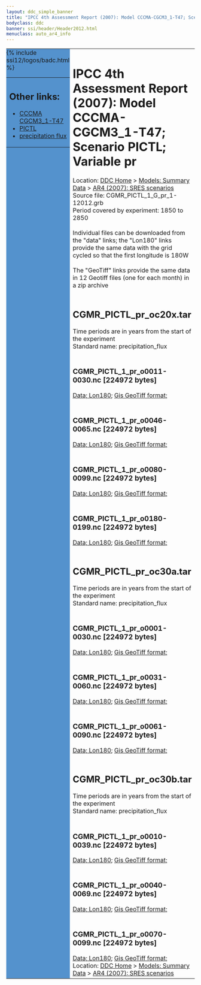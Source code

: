 ```yaml
---
layout: ddc_simple_banner
title: "IPCC 4th Assessment Report (2007): Model CCCMA-CGCM3_1-T47; Scenario PICTL; Variable pr"
bodyclass: ddc
banner: ssi/header/Header2012.html
menuclass: auto_ar4_info
---
```



<table width="100%" border="0" cellspacing="0" cellpadding="0" style="border-collapse: collapse;">
<tr style="margin:0;padding:0;border:0;">
<td style="margin:0;padding:0;border:0;height:1pt;width:150pt;background:#5492CD;" valign="top" >

<div id="lh-col2" class="auto_ar4_info">
<table class="menumain" bgcolor="#5492CD" cellspacing="0" width="100%" border="0">
<tr><td>
<h2> Other links:</h2>
<ul>
<li><a href="/auto/ar4/model-CCCMA-CGCM3_1-T47.html">CCCMA<br/>CGCM3_1-T47</a></li>
<li><a href="/auto/ar4/scenario-PICTL.html">PICTL</a></li>
<li><a href="/auto/ar4/var-precipitation_flux.html">precipitation flux</a></li>
</ul>
</td></tr>
{% include ssi12/logos/badc.html %}
</table>
</div>
</td>
<td><h1>IPCC 4th Assessment Report (2007): Model CCCMA-CGCM3_1-T47; Scenario PICTL; Variable pr</h1>

<!-- Breadcrumb1 -->
<div id="breadcrumb1" align="left">
Location: <a href="/index.html">DDC Home</a> > <a href="/sim/gcm_clim/">Models: Summary Data</a>
> <a href="/sim/gcm_clim/SRES_AR4/index.html">AR4 (2007): SRES scenarios</a>
</div>
<!-- End of Breadcrumb1 -->Source file: CGMR_PICTL_1_G_pr_1-12012.grb
<br/>
Period covered by experiment: 1850 to 2850<br/>
<br/>Individual files can be downloaded from the "data" links; the "Lon180" links provide the same data
         with the grid cycled so that the first longitude is 180W<br/>
<br/>The "GeoTiff" links provide the same data in 12 Geotiff files (one for each month)
          in a zip archive<br/>
<br/><h2>CGMR_PICTL_pr_oc20x.tar</h2>
Time periods are in years from the start of the experiment<br/>
Standard name: precipitation_flux<br>
<br/><h3>CGMR_PICTL_1_pr_o0011-0030.nc [224972 bytes]</h3>
<a href="http://apps.ipcc-data.org/cgi-bin/downl/ar4_nc/pr/CGMR_PICTL_1_pr_o0011-0030.nc">Data; </a><a href="http://apps.ipcc-data.org/cgi-bin/downl/ar4_nc/pr/CGMR_PICTL_1_pr_o0011-0030.cyto180.nc"> Lon180</a>; <a href="/cgi-bin/downl/ar4_tif/pr/CGMR_PICTL_1_pr_o0011-0030.zip">Gis GeoTiff format; </a><br/>
<br/><h3>CGMR_PICTL_1_pr_o0046-0065.nc [224972 bytes]</h3>
<a href="http://apps.ipcc-data.org/cgi-bin/downl/ar4_nc/pr/CGMR_PICTL_1_pr_o0046-0065.nc">Data; </a><a href="http://apps.ipcc-data.org/cgi-bin/downl/ar4_nc/pr/CGMR_PICTL_1_pr_o0046-0065.cyto180.nc"> Lon180</a>; <a href="/cgi-bin/downl/ar4_tif/pr/CGMR_PICTL_1_pr_o0046-0065.zip">Gis GeoTiff format; </a><br/>
<br/><h3>CGMR_PICTL_1_pr_o0080-0099.nc [224972 bytes]</h3>
<a href="http://apps.ipcc-data.org/cgi-bin/downl/ar4_nc/pr/CGMR_PICTL_1_pr_o0080-0099.nc">Data; </a><a href="http://apps.ipcc-data.org/cgi-bin/downl/ar4_nc/pr/CGMR_PICTL_1_pr_o0080-0099.cyto180.nc"> Lon180</a>; <a href="/cgi-bin/downl/ar4_tif/pr/CGMR_PICTL_1_pr_o0080-0099.zip">Gis GeoTiff format; </a><br/>
<br/><h3>CGMR_PICTL_1_pr_o0180-0199.nc [224972 bytes]</h3>
<a href="http://apps.ipcc-data.org/cgi-bin/downl/ar4_nc/pr/CGMR_PICTL_1_pr_o0180-0199.nc">Data; </a><a href="http://apps.ipcc-data.org/cgi-bin/downl/ar4_nc/pr/CGMR_PICTL_1_pr_o0180-0199.cyto180.nc"> Lon180</a>; <a href="/cgi-bin/downl/ar4_tif/pr/CGMR_PICTL_1_pr_o0180-0199.zip">Gis GeoTiff format; </a><br/>
<br/><h2>CGMR_PICTL_pr_oc30a.tar</h2>
Time periods are in years from the start of the experiment<br/>
Standard name: precipitation_flux<br>
<br/><h3>CGMR_PICTL_1_pr_o0001-0030.nc [224972 bytes]</h3>
<a href="http://apps.ipcc-data.org/cgi-bin/downl/ar4_nc/pr/CGMR_PICTL_1_pr_o0001-0030.nc">Data; </a><a href="http://apps.ipcc-data.org/cgi-bin/downl/ar4_nc/pr/CGMR_PICTL_1_pr_o0001-0030.cyto180.nc"> Lon180</a>; <a href="/cgi-bin/downl/ar4_tif/pr/CGMR_PICTL_1_pr_o0001-0030.zip">Gis GeoTiff format; </a><br/>
<br/><h3>CGMR_PICTL_1_pr_o0031-0060.nc [224972 bytes]</h3>
<a href="http://apps.ipcc-data.org/cgi-bin/downl/ar4_nc/pr/CGMR_PICTL_1_pr_o0031-0060.nc">Data; </a><a href="http://apps.ipcc-data.org/cgi-bin/downl/ar4_nc/pr/CGMR_PICTL_1_pr_o0031-0060.cyto180.nc"> Lon180</a>; <a href="/cgi-bin/downl/ar4_tif/pr/CGMR_PICTL_1_pr_o0031-0060.zip">Gis GeoTiff format; </a><br/>
<br/><h3>CGMR_PICTL_1_pr_o0061-0090.nc [224972 bytes]</h3>
<a href="http://apps.ipcc-data.org/cgi-bin/downl/ar4_nc/pr/CGMR_PICTL_1_pr_o0061-0090.nc">Data; </a><a href="http://apps.ipcc-data.org/cgi-bin/downl/ar4_nc/pr/CGMR_PICTL_1_pr_o0061-0090.cyto180.nc"> Lon180</a>; <a href="/cgi-bin/downl/ar4_tif/pr/CGMR_PICTL_1_pr_o0061-0090.zip">Gis GeoTiff format; </a><br/>
<br/><h2>CGMR_PICTL_pr_oc30b.tar</h2>
Time periods are in years from the start of the experiment<br/>
Standard name: precipitation_flux<br>
<br/><h3>CGMR_PICTL_1_pr_o0010-0039.nc [224972 bytes]</h3>
<a href="http://apps.ipcc-data.org/cgi-bin/downl/ar4_nc/pr/CGMR_PICTL_1_pr_o0010-0039.nc">Data; </a><a href="http://apps.ipcc-data.org/cgi-bin/downl/ar4_nc/pr/CGMR_PICTL_1_pr_o0010-0039.cyto180.nc"> Lon180</a>; <a href="/cgi-bin/downl/ar4_tif/pr/CGMR_PICTL_1_pr_o0010-0039.zip">Gis GeoTiff format; </a><br/>
<br/><h3>CGMR_PICTL_1_pr_o0040-0069.nc [224972 bytes]</h3>
<a href="http://apps.ipcc-data.org/cgi-bin/downl/ar4_nc/pr/CGMR_PICTL_1_pr_o0040-0069.nc">Data; </a><a href="http://apps.ipcc-data.org/cgi-bin/downl/ar4_nc/pr/CGMR_PICTL_1_pr_o0040-0069.cyto180.nc"> Lon180</a>; <a href="/cgi-bin/downl/ar4_tif/pr/CGMR_PICTL_1_pr_o0040-0069.zip">Gis GeoTiff format; </a><br/>
<br/><h3>CGMR_PICTL_1_pr_o0070-0099.nc [224972 bytes]</h3>
<a href="http://apps.ipcc-data.org/cgi-bin/downl/ar4_nc/pr/CGMR_PICTL_1_pr_o0070-0099.nc">Data; </a><a href="http://apps.ipcc-data.org/cgi-bin/downl/ar4_nc/pr/CGMR_PICTL_1_pr_o0070-0099.cyto180.nc"> Lon180</a>; <a href="/cgi-bin/downl/ar4_tif/pr/CGMR_PICTL_1_pr_o0070-0099.zip">Gis GeoTiff format; </a><br/>
<!-- Breadcrumb2 -->
<div id="breadcrumb2" align="left">
Location: <a href="/index.html">DDC Home</a> > <a href="/sim/gcm_clim/">Models: Summary Data</a>
> <a href="/sim/gcm_clim/SRES_AR4/index.html">AR4 (2007): SRES scenarios</a>
</div>
<!-- End of Breadcrumb2 --></td></tr></table>
